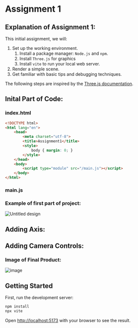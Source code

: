 # Assignment 1

## Explanation of Assignment 1:
This initial assignment, we will:

1. Set up the working environment.
   1. Install a package manager: `Node.js` and `npm`.
   2. Install `Three.js` for graphics
   3. Install `vite` to run your local web server.
2. Render a simple scene.
3. Get familiar with basic tips and debugging techniques.

The following steps are inspired by the [Three.js documentation](https://threejs.org/docs/#manual/en/introduction/Installation).

## Inital Part of Code:
### index.html
```html
<!DOCTYPE html>
<html lang="en">
	<head>
		<meta charset="utf-8">
		<title>Assignment1</title>
		<style>
			body { margin: 0; }
		</style>
	</head>
	<body>
		<script type="module" src="/main.js"></script>
	</body>
</html>
```
### main.js

### Example of first part of project:
![Untitled design](https://github.com/user-attachments/assets/74be88ff-3d4d-4fc1-9ae0-9f7e8390a381)

## Adding Axis:

## Adding Camera Controls:

### Image of Final Product:
![image](https://github.com/user-attachments/assets/130bca9a-68e8-458e-83af-4add9e0c05bf)

## Getting Started
First, run the development server:

```bash
npm install
npx vite
```

Open [http://localhost:5173](http://localhost:5173) with your browser to see the result.
